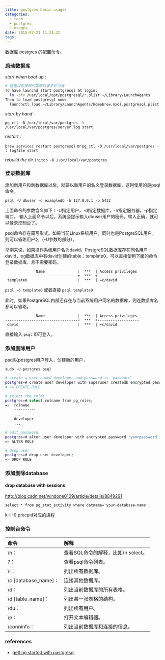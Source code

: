 ```yaml
---
title: postgres basic usages
categories:
  - tech
  - postgres
  - usages
date: 2015-07-21 11:21:22
tags:
---
```



数据库 postgres 的配置命令。

<!-- more -->

### 启动数据库

*start when boot up* :

```sh
# 这里以你按照的实际目录文件为准
To have launchd start postgresql at login:
  ln -sfv /usr/local/opt/postgresql/*.plist ~/Library/LaunchAgents
Then to load postgresql now:
  launchctl load ~/Library/LaunchAgents/homebrew.mxcl.postgresql.plist
```

*start by hand* :

`pg_ctl -D /usr/local/var/postgres -l /usr/local/var/postgres/server.log start`

*restart* :

`brew services restart postgresql` or `pg_ctl -D /usr/local/var/postgres -l logfile start`

*rebuild the dir*
 `initdb -D /usr/local/var/postgres`

### 登录数据库

添加新用户和新数据库以后，就要以新用户的名义登录数据库，这时使用的是psql命令。

`psql -U dbuser -d exampledb -h 127.0.0.1 -p 5432`

上面命令的参数含义如下：-U指定用户，-d指定数据库，-h指定服务器，-p指定端口。
输入上面命令以后，系统会提示输入dbuser用户的密码。输入正确，就可以登录控制台了。

psql命令存在简写形式。如果当前Linux系统用户，同时也是PostgreSQL用户，则可以省略用户名（-U参数的部分）。

举例来说，如果操作系统用户名为david，PostgreSQL数据库存在同名用户david，pg数据库中有david创建的table：template0，可以直接使用下面的命令登录数据库，且不需要密码。

```
              Name               |  ***  | Access privileges
---------------------------------+  ***  +-------------------
 template0                       |  ***  | =c/david
```

`psql -d template0` 或者直接 `psql template0`

此时，如果PostgreSQL内部还存在与当前系统用户同名的数据库，则连数据库名都可以省略。

```
              Name               |  ***  | Access privileges
---------------------------------+  ***  +-------------------
 david                           |  ***  | =c/david

```

直接输入 `psql` 即可登入。

### 添加删除用户

psql以postgres用户登入，创建新的用户，

```
sudo -U postgres psql
```

```sh
# create a user named developer and password is `password`
postgres=# create user developer with superuser createdb encrypted password 'password';
# => CREATE ROLE

# select the roles
postgres=# select rolname from pg_roles;
=>  rolname
    ----------
    ...
    developer
    ...

# edit password
postgres=# alter user developer with encrypted password 'yourpassword';
=> ALTER ROLE

# drop user
postgres=# drop user developer;
=> DROP ROLE
```

### 添加删除database

#### drop database with sessions

http://blog.csdn.net/windone0109/article/details/8849291

`select * from pg_stat_activity where datname='your-database-name';`

kill -9 procpid对应的进程

### 控制台命令

| 命令  | 解释 |
| :------------- | :------------- |
|\h：| 查看SQL命令的解释，比如\h select。|
|\?：| 查看psql命令列表。|
|\l：| 列出所有数据库。|
|\c [database_name]：| 连接其他数据库。|
|\d：|列出当前数据库的所有表格。|
|\d [table_name]：| 列出某一张表格的结构。|
|\du：| 列出所有用户。|
|\e：| 打开文本编辑器。|
|\conninfo：|列出当前数据库和连接的信息。|


### references

- [getting started with postgresql](http://www.ruanyifeng.com/blog/2013/12/getting_started_with_postgresql.html)
